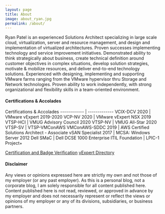 ```yaml
---
layout: page
title: About
image: about_ryan.jpg
permalink: /about/
---
```


Ryan Patel is an experienced Solutions Architect specializing in large scale cloud, virtualization, server and resource management, and design and implementation of virtualized architectures. Proven successes implementing technology and service improvement initiatives. Demonstrated ability to think strategically about business, create technical definition around customer objectives in complex situations, develop solution strategies, motivate & mobilize resources, and deliver end-to-end technology solutions. Experienced with designing, implementing and supporting VMware farms ranging from the VMware hypervisor thru Storage and Network technologies. Proven ability to work independently, with strong organizational and flexibility skills in a team-oriented environment.

<h4>Certifications & Accolades</h4>

Certifications & Accolades
------------ | -------------
VCIX-DCV 2020 | VMware vExpert 2019-2020
VCP-NV 2020 | VMware vExpert NSX 2019
VTSP-HCI | VMUG Advisory Council 2020
VTSP-NV | VMUG All-Star 2020
VTSP-SV | VTSP-VMConAWS
VMConAWS-SDDC 2019 | AWS Certified Solutions Architect - Associate
vSAN Specialist 2017 | MCSA: Windows Server 2012
Dell SMaC | Dell DCSE 1000 Enterprise
ITIL Foundation | LPIC-1
Project+

[Certification and Badge Verification][your-acclaim]
[vExpert Directory][vexpert-dir]

[your-acclaim]: https://www.youracclaim.com/users/vninjadfw/badges?sort=-state_updated_at&page=1
[vexpert-dir]: https://vexpert.vmware.com/directory/3465

<h4>Disclaimer</h4>

Any views or opinions expressed here are strictly my own and not those of my employer (or any past employer). As this is a personal blog, not a corporate blog, I am solely responsible for all content published here. Content published here is not read, reviewed, or approved in advance by my employer and does not necessarily represent or reflect the views or opinions of my employer or any of its divisions, subsidiaries, or business partners.